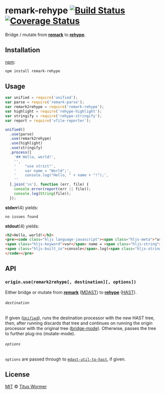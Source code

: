 # remark-rehype [![Build Status][travis-badge]][travis] [![Coverage Status][codecov-badge]][codecov]

Bridge / mutate from [**remark**][remark] to [**rehype**][rehype].

## Installation

[npm][npm-install]:

```bash
npm install remark-rehype
```

## Usage

```js
var unified = require('unified');
var parse = require('remark-parse');
var remark2rehype = require('remark-rehype');
var highlight = require('rehype-highlight');
var stringify = require('rehype-stringify');
var report = require('vfile-reporter');

unified()
  .use(parse)
  .use(remark2rehype)
  .use(highlight)
  .use(stringify)
  .process([
    '## Hello, world!',
    '',
    '    "use strict"',
    '    var name = "World";',
    '    console.log("Hello, " + name + "!");',
    ''
  ].join('\n'), function (err, file) {
    console.error(report(err || file));
    console.log(String(file));
  });
```

**stderr**(4) yields:

```txt
no issues found
```

**stdout**(4) yields:

```html
<h2>Hello, world!</h2>
<pre><code class="hljs language-javascript"><span class="hljs-meta">"use strict"</span>
<span class="hljs-keyword">var</span> name = <span class="hljs-string">"World"</span>;
<span class="hljs-built_in">console</span>.log(<span class="hljs-string">"Hello, "</span> + name + <span class="hljs-string">"!"</span>);
</code></pre>
```

## API

### `origin.use(remark2rehype[, destination][, options])`

Either bridge or mutate from [**remark**][remark] ([MDAST][]) to
[**rehype**][rehype] ([HAST][]).

###### `destination`

If given ([`Unified`][processor]), runs the destination processor
with the new HAST tree, then, after running discards that tree and
continues on running the origin processor with the original tree
([bridge-mode][bridge]).  Otherwise, passes the tree to further
plug-ins (mutate-mode).

###### `options`

`options` are passed through to [`mdast-util-to-hast`][to-hast], if given.

## License

[MIT][license] © [Titus Wormer][author]

<!-- Definitions -->

[travis-badge]: https://img.shields.io/travis/wooorm/remark-rehype.svg

[travis]: https://travis-ci.org/wooorm/remark-rehype

[codecov-badge]: https://img.shields.io/codecov/c/github/wooorm/remark-rehype.svg

[codecov]: https://codecov.io/github/wooorm/remark-rehype

[npm-install]: https://docs.npmjs.com/cli/install

[license]: LICENSE

[author]: http://wooorm.com

[mdast]: https://github.com/wooorm/mdast

[hast]: https://github.com/wooorm/hast

[remark]: https://github.com/wooorm/remark

[rehype]: https://github.com/wooorm/rehype

[processor]: https://github.com/wooorm/unified#processor

[bridge]: https://github.com/wooorm/unified#bridge

[to-hast]: https://github.com/wooorm/mdast-util-to-hast#tohastnode-options
